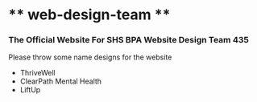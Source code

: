 # ** **web-design-team** **
### The Official Website For SHS BPA Website Design Team 435 <br>
Please throw some name designs for the website <br>
* ThriveWell <br>
* ClearPath Mental Health <br>
* LiftUp <br>
